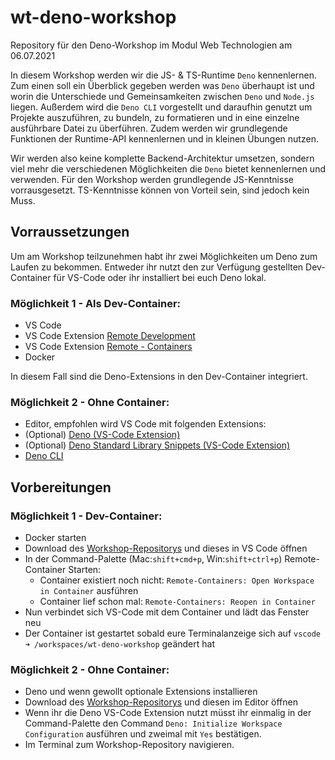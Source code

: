 # wt-deno-workshop
Repository für den Deno-Workshop im Modul Web Technologien am 06.07.2021

In diesem Workshop werden wir die JS- & TS-Runtime `Deno` kennenlernen. Zum einen soll ein Überblick gegeben werden was `Deno` überhaupt ist und worin die Unterschiede und Gemeinsamkeiten zwischen `Deno` und `Node.js` liegen. Außerdem wird die `Deno CLI` vorgestellt und daraufhin genutzt um Projekte auszuführen, zu bundeln, zu formatieren und in eine einzelne ausführbare Datei zu überführen. Zudem werden wir grundlegende Funktionen der Runtime-API kennenlernen und in kleinen Übungen nutzen.

Wir werden also keine komplette Backend-Architektur umsetzen, sondern viel mehr die verschiedenen Möglichkeiten die `Deno` bietet kennenlernen und verwenden. Für den Workshop werden grundlegende JS-Kenntnisse vorrausgesetzt. TS-Kenntnisse können von Vorteil sein, sind jedoch kein Muss.

## Vorraussetzungen

Um am Workshop teilzunehmen habt ihr zwei Möglichkeiten um Deno zum Laufen zu bekommen.
Entweder ihr nutzt den zur Verfügung gestellten Dev-Container für VS-Code oder ihr installiert bei euch Deno lokal.

### Möglichkeit 1 - Als Dev-Container:

- VS Code
- VS Code Extension [Remote Development](https://marketplace.visualstudio.com/items?itemName=ms-vscode-remote.vscode-remote-extensionpack)
- VS Code Extension [Remote - Containers](https://marketplace.visualstudio.com/items?itemName=ms-vscode-remote.remote-containers)
- Docker

In diesem Fall sind die Deno-Extensions in den Dev-Container integriert.

### Möglichkeit 2 - Ohne Container:

- Editor, empfohlen wird VS Code mit folgenden Extensions:
- (Optional) [Deno (VS-Code Extension)](https://marketplace.visualstudio.com/items?itemName=denoland.vscode-deno)
- (Optional) [Deno Standard Library Snippets (VS-Code Extension)](https://marketplace.visualstudio.com/items?itemName=laurencebahiirwa.deno-std-lib-snippets)
- [Deno CLI](https://deno.land/#installation)

## Vorbereitungen

### Möglichkeit 1 - Dev-Container:

- Docker starten
- Download des [Workshop-Repositorys](https://github.com/BenediktEngel/wt-deno-workshop) und dieses in VS Code öffnen
- In der Command-Palette (Mac:`shift+cmd+p`, Win:`shift+ctrl+p`) Remote-Container Starten:
  - Container existiert noch nicht: `Remote-Containers: Open Workspace in Container` ausführen
  - Container lief schon mal: `Remote-Containers: Reopen in Container`
- Nun verbindet sich VS-Code mit dem Container und lädt das Fenster neu
- Der Container ist gestartet sobald eure Terminalanzeige sich auf `vscode ➜ /workspaces/wt-deno-workshop` geändert hat

### Möglichkeit 2 - Ohne Container:

- Deno und wenn gewollt optionale Extensions installieren
- Download des [Workshop-Repositorys](https://github.com/BenediktEngel/wt-deno-workshop) und diesen im Editor öffnen
- Wenn ihr die Deno VS-Code Extension nutzt müsst ihr einmalig in der Command-Palette den Command `Deno: Initialize Workspace Configuration` ausführen und zweimal mit `Yes` bestätigen.
- Im Terminal zum Workshop-Repository navigieren.
